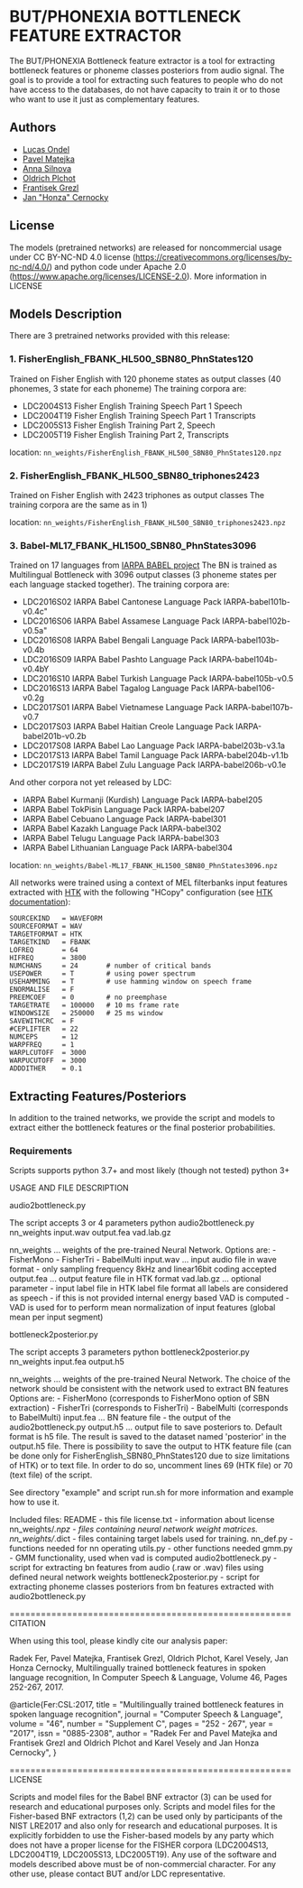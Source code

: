 # BUT/PHONEXIA BOTTLENECK FEATURE EXTRACTOR

The BUT/PHONEXIA Bottleneck feature extractor is a tool for extracting
bottleneck features or phoneme classes posteriors from audio signal.
The goal is to provide a tool for extracting such features to people who
do not have access to the databases, do not have capacity to train it or
to those who want to use it just as complementary features.

## Authors
* [Lucas Ondel](iondel@fit.vutbr.cz) 
* [Pavel Matejka](matejkap@fit.vutbr.cz)
* [Anna Silnova](isilnova@fit.vutbr.cz)
* [Oldrich Plchot](iplchot@fit.vutbr.cz)
* [Frantisek Grezl](grezl@fit.vutbr.cz)
* [Jan "Honza" Cernocky](cernocky@fit.vutbr.cz)

## License
The models (pretrained networks) are released for noncommercial usage
under CC BY-NC-ND 4.0 license (https://creativecommons.org/licenses/by-nc-nd/4.0/)
and python code under Apache 2.0 (https://www.apache.org/licenses/LICENSE-2.0).
More information in LICENSE


## Models Description
There are 3 pretrained networks provided with this release:

### 1. FisherEnglish_FBANK_HL500_SBN80_PhnStates120

Trained on Fisher English with 120 phoneme states as output classes (40 phonemes, 3 state for each phoneme)
The training corpora are:
  * LDC2004S13 Fisher English Training Speech Part 1 Speech
  * LDC2004T19 Fisher English Training Speech Part 1 Transcripts
  * LDC2005S13 Fisher English Training Part 2, Speech
  * LDC2005T19 Fisher English Training Part 2, Transcripts
   
location: `nn_weights/FisherEnglish_FBANK_HL500_SBN80_PhnStates120.npz`

### 2. FisherEnglish_FBANK_HL500_SBN80_triphones2423
Trained on Fisher English with 2423 triphones as output classes
The training corpora are the same as in 1)

location: `nn_weights/FisherEnglish_FBANK_HL500_SBN80_triphones2423.npz`

### 3. Babel-ML17_FBANK_HL1500_SBN80_PhnStates3096
Trained on 17 languages from [IARPA BABEL project](https://www.iarpa.gov/index.php/research-programs/babel)
The BN is trained as Multilingual Bottleneck with 3096 output classes
(3 phoneme states per each language stacked together). The training corpora are:
  *  LDC2016S02 IARPA Babel Cantonese Language Pack IARPA-babel101b-v0.4c"
  *  LDC2016S06 IARPA Babel Assamese Language Pack IARPA-babel102b-v0.5a" 
  * LDC2016S08 IARPA Babel Bengali Language Pack IARPA-babel103b-v0.4b
  * LDC2016S09 IARPA Babel Pashto Language Pack IARPA-babel104b-v0.4bY
  * LDC2016S10 IARPA Babel Turkish Language Pack IARPA-babel105b-v0.5
  * LDC2016S13 IARPA Babel Tagalog Language Pack IARPA-babel106-v0.2g
  * LDC2017S01 IARPA Babel Vietnamese Language Pack IARPA-babel107b-v0.7
  * LDC2017S03 IARPA Babel Haitian Creole Language Pack IARPA-babel201b-v0.2b
  * LDC2017S08 IARPA Babel Lao Language Pack IARPA-babel203b-v3.1a
  * LDC2017S13 IARPA Babel Tamil Language Pack IARPA-babel204b-v1.1b
  * LDC2017S19 IARPA Babel Zulu Language Pack IARPA-babel206b-v0.1e

And other corpora not yet released by LDC:
  * IARPA Babel Kurmanji (Kurdish) Language Pack IARPA-babel205
  * IARPA Babel TokPisin Language Pack IARPA-babel207
  * IARPA Babel Cebuano Language Pack IARPA-babel301
  * IARPA Babel Kazakh Language Pack IARPA-babel302
  * IARPA Babel Telugu Language Pack IARPA-babel303
  * IARPA Babel Lithuanian Language Pack IARPA-babel304
    
location: `nn_weights/Babel-ML17_FBANK_HL1500_SBN80_PhnStates3096.npz`

All networks were trained using a context of MEL filterbanks input
features extracted with [HTK](http://htk.eng.cam.ac.uk/)
with the following "HCopy" configuration (see
[HTK documentation](http://www.ee.columbia.edu/~dpwe/LabROSA/doc/HTKBook21/node78.html)):
```
SOURCEKIND   = WAVEFORM
SOURCEFORMAT = WAV
TARGETFORMAT = HTK
TARGETKIND   = FBANK
LOFREQ       = 64
HIFREQ       = 3800
NUMCHANS     = 24       # number of critical bands
USEPOWER     = T        # using power spectrum
USEHAMMING   = T        # use hamming window on speech frame
ENORMALISE   = F
PREEMCOEF    = 0        # no preemphase
TARGETRATE   = 100000   # 10 ms frame rate
WINDOWSIZE   = 250000   # 25 ms window
SAVEWITHCRC  = F
#CEPLIFTER   = 22
NUMCEPS      = 12
WARPFREQ     = 1
WARPLCUTOFF  = 3000
WARPUCUTOFF  = 3000
ADDDITHER    = 0.1
```

## Extracting Features/Posteriors

In addition to the trained networks, we provide the
script and models to extract either the bottleneck features 
or the final posterior probabilities.

### Requirements
Scripts supports python 3.7+ and most likely (though not tested) python 3+  


USAGE AND FILE DESCRIPTION

audio2bottleneck.py

The script accepts 3 or 4 parameters
python audio2bottleneck.py nn_weights input.wav output.fea vad.lab.gz

nn_weights  ... weights of the pre-trained Neural Network.
                Options are:
                - FisherMono
                - FisherTri
                - BabelMulti
input.wav   ... input audio file in wave format - only sampling frequency 8kHz
                and linear16bit coding accepted
output.fea  ... output feature file in HTK format
vad.lab.gz  ... optional parameter - input label file in HTK label file format
                all labels are considered as speech
                - if this is not provided internal energy based VAD is computed
                - VAD is used for to perform mean normalization of input features (global mean per input segment)


bottleneck2posterior.py

The script accepts 3 parameters
python bottleneck2posterior.py nn_weights input.fea output.h5

nn_weights  ... weights of the pre-trained Neural Network.
		The choice of the network should be consistent with the network used to extract BN features
                Options are:
                - FisherMono (corresponds to FisherMono option of SBN extraction)
                - FisherTri (corresponds to FisherTri)
                - BabelMulti (corresponds to BabelMulti)
input.fea  ... BN feature file - the output of the audio2bottleneck.py
output.h5  ... output file to save posteriors to. Default format is h5 file. The result is saved to the dataset named 'posterior' in the output.h5 file.
	       There is possibility to save the output to HTK feature file (can be done only for FisherEnglish_SBN80_PhnStates120 due to size limitations of HTK) or to text file.
	       In order to do so, uncomment lines 69 (HTK file) or 70 (text file) of the script.


See directory "example" and script run.sh for more information and example how to use it.

Included files:
README - this file
license.txt - information about license
nn_weights/*.npz - files containing neural network weight matrices.
nn_weights/*.dict - files containing target labels used for training.
nn_def.py - functions needed for nn operating
utils.py - other functions needed
gmm.py - GMM functionality, used when vad is computed
audio2bottleneck.py - script for extracting bn features from audio (.raw or .wav) files using defined neural network weights
bottleneck2posterior.py - script for extracting phoneme classes posteriors from bn features extracted with audio2bottleneck.py


======================================================
CITATION

When using this tool, please kindly cite our analysis paper:

Radek Fer, Pavel Matejka, Frantisek Grezl, Oldrich Plchot, Karel Vesely, Jan Honza Cernocky, Multilingually trained bottleneck features in spoken language recognition, In Computer Speech & Language, Volume 46, Pages 252-267, 2017.


@article{Fer:CSL:2017,
title = "Multilingually trained bottleneck features in spoken language recognition",
journal = "Computer Speech & Language",
volume = "46",
number = "Supplement C",
pages = "252 - 267",
year = "2017",
issn = "0885-2308",
author = "Radek Fer and Pavel Matejka and Frantisek Grezl and Oldrich Plchot and Karel Vesely and Jan Honza Cernocky",
}

======================================================
LICENSE

Scripts and model files for the Babel BNF extractor (3) can be used for research and educational purposes only. Scripts and model files for the Fisher-based BNF extractors (1,2) can be used only by participants of the NIST LRE2017 and also only for research and educational purposes. It is explicitly forbidden to use the Fisher-based models by any party which does not have a proper license for the FISHER corpora (LDC2004S13, LDC2004T19, LDC2005S13, LDC2005T19). Any use of the software and models described above must be of non-commercial character. For any other use, please contact BUT and/or LDC representative.














